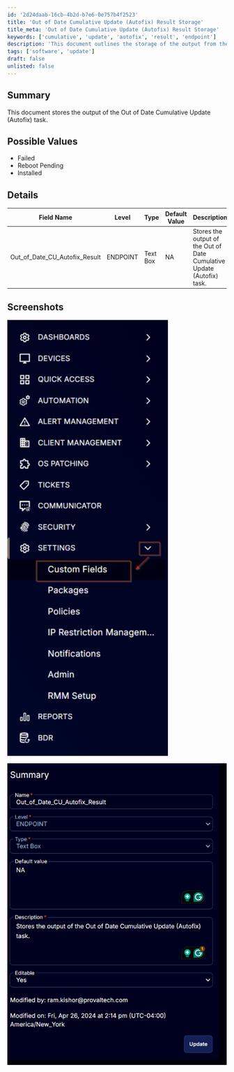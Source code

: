 ```yaml
---
id: '2d24daab-16cb-4b2d-b7e6-0e757b4f2523'
title: 'Out of Date Cumulative Update (Autofix) Result Storage'
title_meta: 'Out of Date Cumulative Update (Autofix) Result Storage'
keywords: ['cumulative', 'update', 'autofix', 'result', 'endpoint']
description: 'This document outlines the storage of the output from the Out of Date Cumulative Update (Autofix) task, detailing possible values, field names, and their descriptions. It also includes screenshots for reference.'
tags: ['software', 'update']
draft: false
unlisted: false
---
```


## Summary

This document stores the output of the Out of Date Cumulative Update (Autofix) task.

## Possible Values

- Failed
- Reboot Pending
- Installed

## Details

| Field Name                      | Level    | Type      | Default Value | Description                                                       | Editable |
|----------------------------------|----------|-----------|---------------|-------------------------------------------------------------------|----------|
| Out_of_Date_CU_Autofix_Result | ENDPOINT | Text Box  | NA            | Stores the output of the Out of Date Cumulative Update (Autofix) task. | Yes      |

## Screenshots

![Screenshot 1](../../../static/img/EndPoint---Out_of_Date_CU_Autofix_Result/image_1.png)

![Screenshot 2](../../../static/img/EndPoint---Out_of_Date_CU_Autofix_Result/image_2.png)
